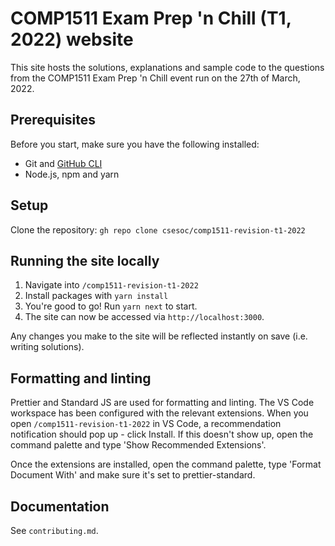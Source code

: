 # COMP1511 Exam Prep 'n Chill (T1, 2022) website

This site hosts the solutions, explanations and sample code to the questions from the COMP1511 Exam Prep 'n Chill event run on the 27th of March, 2022.

## Prerequisites

Before you start, make sure you have the following installed:

- Git and [GitHub CLI](https://cli.github.com)
- Node.js, npm and yarn

## Setup

Clone the repository:
`gh repo clone csesoc/comp1511-revision-t1-2022`

## Running the site locally

1. Navigate into `/comp1511-revision-t1-2022`
2. Install packages with `yarn install`
3. You're good to go! Run `yarn next` to start.
4. The site can now be accessed via `http://localhost:3000`.

Any changes you make to the site will be reflected instantly on save (i.e. writing solutions).

## Formatting and linting

Prettier and Standard JS are used for formatting and linting. The VS Code workspace has been configured with the relevant extensions. When you open `/comp1511-revision-t1-2022` in VS Code, a recommendation notification should pop up - click Install. If this doesn't show up, open the command palette and type 'Show Recommended Extensions'.

Once the extensions are installed, open the command palette, type 'Format Document With' and make sure it's set to prettier-standard.

## Documentation

See `contributing.md`.
